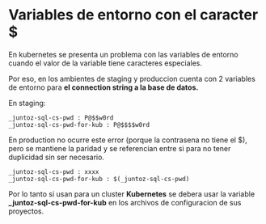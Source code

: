 # Variables de entorno con el caracter $
En kubernetes se presenta un problema con las variables de entorno cuando el valor de la variable tiene caracteres especiales.

Por eso, en los ambientes de staging y produccion cuenta con 2 variables de entorno para **el connection string a la base de datos.**

En staging:
```
_juntoz-sql-cs-pwd : P@$$w0rd
_juntoz-sql-cs-pwd-for-kub : P@$$$$w0rd
```

En production no ocurre este error (porque la contrasena no tiene el $), pero se mantiene la paridad y se referencian entre si para no tener duplicidad sin ser necesario.

```
_juntoz-sql-cs-pwd : xxxx
_juntoz-sql-cs-pwd-for-kub : $(_juntoz-sql-cs-pwd)
```

Por lo tanto si usan para un cluster **Kubernetes** se debera usar la variable **_juntoz-sql-cs-pwd-for-kub** en los archivos de configuracion de sus proyectos.